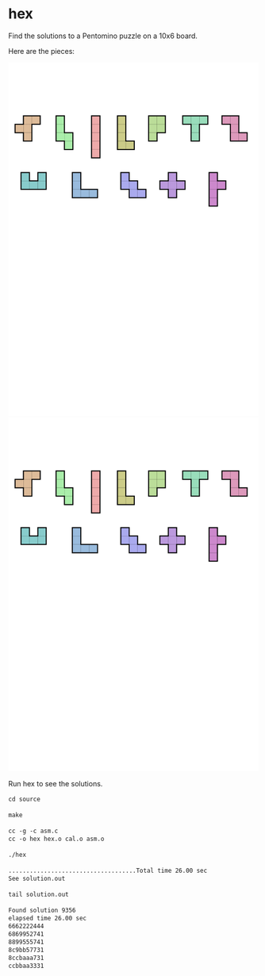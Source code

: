 # hex

Find the solutions to a Pentomino puzzle on a 10x6 board.

Here are the pieces:

![Alt text](./pieces.svg)
<img src="./pieces.svg">

Run hex to see the solutions.

```
cd source

make

cc -g -c asm.c
cc -o hex hex.o cal.o asm.o

./hex

....................................Total time 26.00 sec
See solution.out

tail solution.out

Found solution 9356
elapsed time 26.00 sec
6662222444
6869952741
8899555741
8c9bb57731
8ccbaaa731
ccbbaa3331
```
